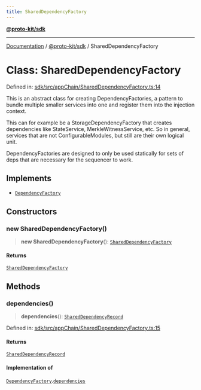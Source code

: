```yaml
---
title: SharedDependencyFactory
---
```


[**@proto-kit/sdk**](../README.md)

***

[Documentation](../../../README.md) / [@proto-kit/sdk](../README.md) / SharedDependencyFactory

# Class: SharedDependencyFactory

Defined in: [sdk/src/appChain/SharedDependencyFactory.ts:14](https://github.com/proto-kit/framework/blob/b953c754e500c62f01fbbd6d09adfb2f5577269d/packages/sdk/src/appChain/SharedDependencyFactory.ts#L14)

This is an abstract class for creating DependencyFactories, a pattern
to bundle multiple smaller services into one and register them into the
injection context.

This can for example be a StorageDependencyFactory that creates dependencies
like StateService, MerkleWitnessService, etc. So in general, services that
are not ConfigurableModules, but still are their own logical unit.

DependencyFactories are designed to only be used statically for sets of
deps that are necessary for the sequencer to work.

## Implements

- [`DependencyFactory`](../../common/interfaces/DependencyFactory.md)

## Constructors

### new SharedDependencyFactory()

> **new SharedDependencyFactory**(): [`SharedDependencyFactory`](SharedDependencyFactory.md)

#### Returns

[`SharedDependencyFactory`](SharedDependencyFactory.md)

## Methods

### dependencies()

> **dependencies**(): [`SharedDependencyRecord`](../interfaces/SharedDependencyRecord.md)

Defined in: [sdk/src/appChain/SharedDependencyFactory.ts:15](https://github.com/proto-kit/framework/blob/b953c754e500c62f01fbbd6d09adfb2f5577269d/packages/sdk/src/appChain/SharedDependencyFactory.ts#L15)

#### Returns

[`SharedDependencyRecord`](../interfaces/SharedDependencyRecord.md)

#### Implementation of

[`DependencyFactory`](../../common/interfaces/DependencyFactory.md).[`dependencies`](../../common/interfaces/DependencyFactory.md#dependencies)
